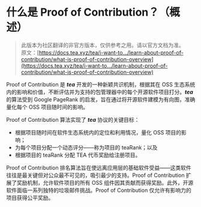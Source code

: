 # 什么是 Proof of Contribution？（概述）

> 此版本为社区翻译的非官方版本，仅供参考之用。请以官方文档为准。\
> 原文：[https://docs.tea.xyz/tea/i-want-to.../learn-about-proof-of-contribution/what-is-proof-of-contribution-overview](https://docs.tea.xyz/tea/i-want-to.../learn-about-proof-of-contribution/what-is-proof-of-contribution-overview)

Proof of Contribution 是 _**tea**_ 开发的一种新颖共识机制，根据其在 OSS 生态系统内的影响和价值，不断评估并为支持的包管理器中的每个开源软件项目打分。_**tea**_ 的算法受到 Google PageRank 的启发，旨在通过将开源软件建模为有向图，准确量化每个 OSS 项目随时间的影响。

Proof of Contribution 算法实现了 _**tea**_ 协议的关键目标：

* 根据项目随时间在软件生态系统内的定位和利用情况，量化 OSS 项目的影响；
* 为每个项目分配一个动态评分——称为项目的 teaRank；以及
* 根据项目的 teaRank 分配 TEA 代币奖励给注册项目。

Proof of Contribution 排名算法旨在使远离应用层的基础软件受益——这类软件往往是最关键但对公众最不可见的，吸引最少的支持。Proof of Contribution 扩展了奖励机制，允许软件项目的所有 OSS 组件因其贡献而获得奖励。此外，开源软件面临一系列独特的垃圾邮件挑战。Proof of Contribution 仅允许有影响力的项目获得公平奖励。
